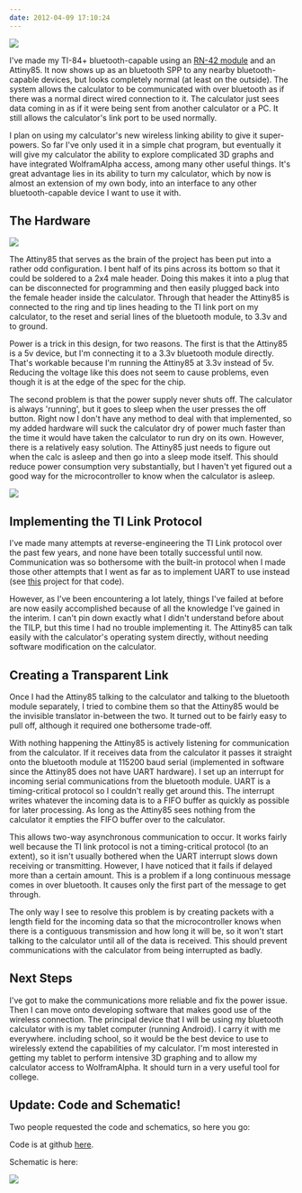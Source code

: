 ```yaml
---
date: 2012-04-09 17:10:24
---
```


[![](http://www.hackniac.com/blog/wp-content/uploads/2012/03/calc_front.jpg)](http://www.hackniac.com/blog/wp-content/uploads/2012/03/calc_front.jpg)

I've made my TI-84+ bluetooth-capable using an [RN-42 module](http://www.sparkfun.com/products/10253) and an Attiny85. It now shows up as an bluetooth SPP to any nearby bluetooth-capable devices, but looks completely normal (at least on the outside). The system allows the calculator to be communicated with over bluetooth as if there was a normal direct wired connection to it. The calculator just sees data coming in as if it were being sent from another calculator or a PC. It still allows the calculator's link port to be used normally.

<!--more-->

I plan on using my calculator's new wireless linking ability to give it super-powers. So far I've only used it in a simple chat program, but eventually it will give my calculator the ability to explore complicated 3D graphs and have integrated WolframAlpha access, among many other useful things. It's great advantage lies in its ability to turn my calculator, which by now is almost an extension of my own body, into an interface to any other bluetooth-capable device I want to use it with.


The Hardware
------------

[![](http://www.hackniac.com/blog/wp-content/uploads/2012/03/blue_tilp_guts1.jpg)](http://www.hackniac.com/blog/wp-content/uploads/2012/03/blue_tilp_guts1.jpg)

The Attiny85 that serves as the brain of the project has been put into a rather odd configuration. I bent half of its pins across its bottom so that it could be soldered to a 2x4 male header. Doing this makes it into a plug that can be disconnected for programming and then easily plugged back into the female header inside the calculator. Through that header the Attiny85 is connected to the ring and tip lines heading to the TI link port on my calculator, to the reset and serial lines of the bluetooth module, to 3.3v and to ground.

Power is a trick in this design, for two reasons. The first is that the Attiny85 is a 5v device, but I'm connecting it to a 3.3v bluetooth module directly. That's workable because I'm running the Attiny85 at 3.3v instead of 5v. Reducing the voltage like this does not seem to cause problems, even though it is at the edge of the spec for the chip.

The second problem is that the power supply never shuts off. The calculator is always 'running', but it goes to sleep when the user presses the off button. Right now I don't have any method to deal with that implemented, so my added hardware will suck the calculator dry of power much faster than the time it would have taken the calculator to run dry on its own. However, there is a relatively easy solution. The Attiny85 just needs to figure out when the calc is asleep and then go into a sleep mode itself. This should reduce power consumption very substantially, but I haven't yet figured out a good way for the microcontroller to know when the calculator is asleep.

[![](http://www.hackniac.com/blog/wp-content/uploads/2012/03/blue_tilp_brain.jpg)](http://www.hackniac.com/blog/wp-content/uploads/2012/03/blue_tilp_brain.jpg)


Implementing the TI Link Protocol
---------------------------------

I've made many attempts at reverse-engineering the TI Link protocol over the past few years, and none have been totally successful until now. Communication was so bothersome with the built-in protocol when I made those other attempts that I went as far as to implement UART to use instead (see [this](http://www.hackniac.com/posts/ti-83-uart.html) project for that code).

However, as I've been encountering a lot lately, things I've failed at before are now easily accomplished because of all the knowledge I've gained in the interim. I can't pin down exactly what I didn't understand before about the TILP, but this time I had no trouble implementing it. The Attiny85 can talk easily with the calculator's operating system directly, without needing software modification on the calculator.


Creating a Transparent Link
---------------------------

Once I had the Attiny85 talking to the calculator and talking to the bluetooth module separately, I tried to combine them so that the Attiny85 would be the invisible translator in-between the two. It turned out to be fairly easy to pull off, although it required one bothersome trade-off.

With nothing happening the Attiny85 is actively listening for communication from the calculator. If it receives data from the calculator it passes it straight onto the bluetooth module at 115200 baud serial (implemented in software since the Attiny85 does not have UART hardware). I set up an interrupt for incoming serial communications from the bluetooth module. UART is a timing-critical protocol so I couldn't really get around this. The interrupt writes whatever the incoming data is to a FIFO buffer as quickly as possible for later processing. As long as the Attiny85 sees nothing from the calculator it empties the FIFO buffer over to the calculator.

This allows two-way asynchronous communication to occur. It works fairly well because the TI link protocol is not a timing-critical protocol (to an extent), so it isn't usually bothered when the UART interrupt slows down receiving or transmitting. However, I have noticed that it fails if delayed more than a certain amount. This is a problem if a long continuous message comes in over bluetooth. It causes only the first part of the message to get through.

The only way I see to resolve this problem is by creating packets with a length field for the incoming data so that the microcontroller knows when there is a contiguous transmission and how long it will be, so it won't start talking to the calculator until all of the data is received. This should prevent communications with the calculator from being interrupted as badly.


Next Steps
----------

I've got to make the communications more reliable and fix the power issue. Then I can move onto developing software that makes good use of the wireless connection. The principal device that I will be using my bluetooth calculator with is my tablet computer (running Android). I carry it with me everywhere. including school, so it would be the best device to use to wirelessly extend the capabilities of my calculator. I'm most interested in getting my tablet to perform intensive 3D graphing and to allow my calculator access to WolframAlpha. It should turn in a very useful tool for college.


Update: Code and Schematic!
---------------------------

Two people requested the code and schematics, so here you go:

Code is at github [here](https://github.com/jmptable/bluetilp).

Schematic is here:

[![](http://www.hackniac.com/blog/wp-content/uploads/2012/04/bluetilp_schematic-1024x302.jpg)](http://www.hackniac.com/blog/wp-content/uploads/2012/04/bluetilp_schematic.jpg)
